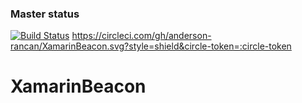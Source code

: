 ### Master status
[![Build Status](https://travis-ci.org/anderson-rancan/XamarinBeacon.svg?branch=master)](https://travis-ci.org/anderson-rancan/XamarinBeacon)
https://circleci.com/gh/anderson-rancan/XamarinBeacon.svg?style=shield&circle-token=:circle-token

# XamarinBeacon